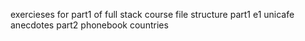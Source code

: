 exercieses for part1 of full stack course
file structure 
part1
    e1
    unicafe
    anecdotes
part2
    phonebook
    countries